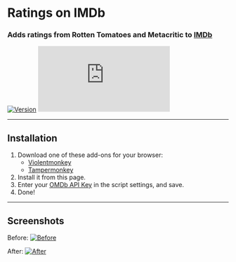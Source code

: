 # Ratings on IMDb

### Adds ratings from Rotten Tomatoes and Metacritic to [IMDb](https://www.imdb.com/)

[![Version](https://img.shields.io/endpoint?url=https://runkit.io/ifelix18/userscript-version/branches/master/Userscripts/userscripts/meta/ratings-on-imdb.meta.js&style=flat-square)](#) [![Size](https://img.shields.io/github/size/iFelix18/Userscripts/userscripts/ratings-on-imdb.user.js?style=flat-square)](#)

---

## Installation

1. Download one of these add-ons for your browser:
    - [Violentmonkey](https://violentmonkey.github.io/)
    - [Tampermonkey](https://www.tampermonkey.net/)
2. Install it from this page.
3. Enter your [OMDb API Key](https://www.omdbapi.com/apikey.aspx) in the script settings, and save.
4. Done!

---

## Screenshots

Before:
[![Before](https://i.imgur.com/eQrDc84.png "Before")](#)

After:
[![After](https://i.imgur.com/g2aeM9h.png "After")](#)
